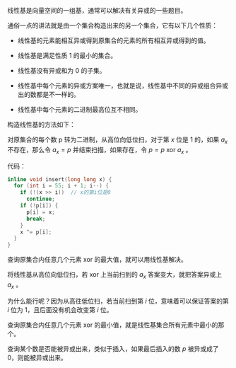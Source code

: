 线性基是向量空间的一组基，通常可以解决有关异或的一些题目。

通俗一点的讲法就是由一个集合构造出来的另一个集合，它有以下几个性质：

-   线性基的元素能相互异或得到原集合的元素的所有相互异或得到的值。

-   线性基是满足性质 1 的最小的集合。

-   线性基没有异或和为 0 的子集。

-   线性基中每个元素的异或方案唯一，也就是说，线性基中不同的异或组合异或出的数都是不一样的。

-   线性基中每个元素的二进制最高位互不相同。

构造线性基的方法如下：

对原集合的每个数 p 转为二进制，从高位向低位扫，对于第 $x$ 位是 1 的，如果 $a_x$ 不存在，那么令 $a_x=p$ 并结束扫描，如果存在，令 $p=p~\text{xor}~a_x$ 。

代码：

```cpp
inline void insert(long long x) {
  for (int i = 55; i + 1; i--) {
    if (!(x >> i))  // x的第i位是0
      continue;
    if (!p[i]) {
      p[i] = x;
      break;
    }
    x ^= p[i];
  }
}
```

查询原集合内任意几个元素 xor 的最大值，就可以用线性基解决。

将线性基从高位向低位扫，若 xor 上当前扫到的 $a_x$ 答案变大，就把答案异或上 $a_x$ 。

为什么能行呢？因为从高往低位扫，若当前扫到第 $i$ 位，意味着可以保证答案的第 $i$ 位为 1，且后面没有机会改变第 $i$ 位。

查询原集合内任意几个元素 xor 的最小值，就是线性基集合所有元素中最小的那个。

查询某个数是否能被异或出来，类似于插入，如果最后插入的数 $p$ 被异或成了 0，则能被异或出来。
